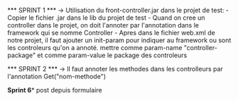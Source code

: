 *** SPRINT 1 ***
-> Utilisation du front-controller.jar dans le projet de test:
    - Copier le fichier .jar dans le lib du projet de test
    - Quand on cree un controller dans le projet, on doit l'annoter par l'annotation dans le framework
    qui se nomme Controller
    - Apres dans le fichier web.xml de notre projet, il faut ajouter un init-param pour indiquer au framework ou sont les controleurs qu'on a annoté. mettre comme param-name "controller-package" et comme param-value le package des controleurs
    

*** SPRINT 2 ***
-> Il faut annoter les methodes dans les controlleurs par l'annotation Get("nom-methode")




****Sprint 6*****
post depuis formulaire